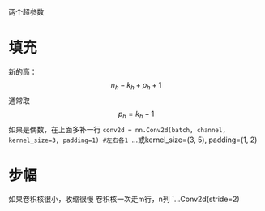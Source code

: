 两个超参数
# 填充
新的高：
$$n_{h} - k_{h} + p_{h} + 1$$
通常取
$$p_{h} = k_{h} - 1$$
如果是偶数，在上面多补一行
`conv2d = nn.Conv2d(batch, channel, kernel_size=3, padding=1) #左右各1
`...或kernel_size=(3, 5), padding=(1, 2)
# 步幅
如果卷积核很小，收缩很慢
卷积核一次走m行，n列
`...Conv2d(stride=2)